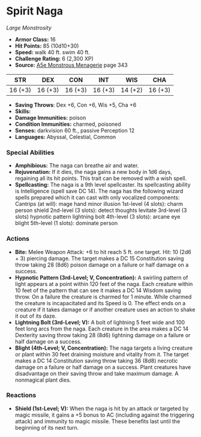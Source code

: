 # Spirit Naga

*Large* *Monstrosity*

- **Armor Class:** 16
- **Hit Points:** 85 (10d10+30)
- **Speed:** walk 40 ft. swim 40 ft.
- **Challenge Rating:** 6 (2,300 XP)
- **Source:** [A5e Monstrous Menagerie](https://enpublishingrpg.com/products/level-up-monstrous-menagerie-a5e) page 343

| STR | DEX | CON | INT | WIS | CHA |
| --- | --- | --- | --- | --- | --- |
| 16 (+3) | 16 (+3) | 16 (+3) | 16 (+3) | 14 (+2) | 16 (+3) |

- **Saving Throws**: Dex +6, Con +6, Wis +5, Cha +6
- **Skills:** 
- **Damage Immunities:** poison
- **Condition Immunities:** charmed, poisoned
- **Senses:** darkvision 60 ft., passive Perception 12
- **Languages:** Abyssal, Celestial, Common

### Special Abilities

- **Amphibious:** The naga can breathe air and water.
- **Rejuvenation:** If it dies, the naga gains a new body in 1d6 days, regaining all its hit points. This trait can be removed with a wish spell.
- **Spellcasting:** The naga is a 9th level spellcaster. Its spellcasting ability is Intelligence (spell save DC 14). The naga has the following wizard spells prepared
 which it can cast with only vocalized components:
 Cantrips (at will): mage hand
 minor illusion
 1st-level (4 slots): charm person
 shield
 2nd-level (3 slots): detect thoughts
 levitate
 3rd-level (3 slots) hypnotic pattern
 lightning bolt
 4th-level (3 slots): arcane eye
 blight
 5th-level (1 slots): dominate person

### Actions

- **Bite:** Melee Weapon Attack: +6 to hit  reach 5 ft.  one target. Hit: 10 (2d6 + 3) piercing damage. The target makes a DC 15 Constitution saving throw  taking 28 (8d6) poison damage on a failure or half damage on a success.
- **Hypnotic Pattern (3rd-Level; V, Concentration):** A swirling pattern of light appears at a point within 120 feet of the naga. Each creature within 10 feet of the pattern that can see it makes a DC 14 Wisdom saving throw. On a failure  the creature is charmed for 1 minute. While charmed  the creature is incapacitated and its Speed is 0. The effect ends on a creature if it takes damage or if another creature uses an action to shake it out of its daze.
- **Lightning Bolt (3rd-Level; V):** A bolt of lightning 5 feet wide and 100 feet long arcs from the naga. Each creature in the area makes a DC 14 Dexterity saving throw  taking 28 (8d6) lightning damage on a failure or half damage on a success.
- **Blight (4th-Level; V, Concentration):** The naga targets a living creature or plant within 30 feet  draining moisture and vitality from it. The target makes a DC 14 Constitution saving throw  taking 36 (8d8) necrotic damage on a failure or half damage on a success. Plant creatures have disadvantage on their saving throw and take maximum damage. A nonmagical plant dies.

### Reactions

- **Shield (1st-Level; V):** When the naga is hit by an attack or targeted by magic missile, it gains a +5 bonus to AC (including against the triggering attack) and immunity to magic missile. These benefits last until the beginning of its next turn.


